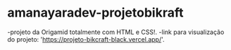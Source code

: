 # amanayaradev-projetobikraft
-projeto da Origamid totalmente com HTML e CSS!.
-link para visualização do projeto: 'https://projeto-bikcraft-black.vercel.app/'.

